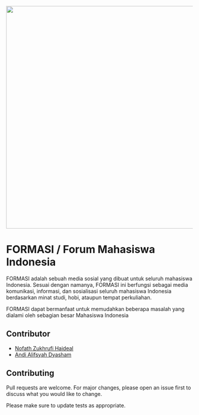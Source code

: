 <p align="center"><img src="https://i.imgur.com/04mOTHf.png" width=600></p>

# FORMASI / Forum Mahasiswa Indonesia

FORMASI adalah sebuah media sosial yang dibuat untuk seluruh mahasiswa Indonesia. Sesuai dengan namanya, FORMASI ini berfungsi sebagai media komunikasi, informasi, dan sosialisasi seluruh mahasiswa Indonesia berdasarkan minat studi, hobi, ataupun tempat perkuliahan.

FORMASI dapat bermanfaat untuk memudahkan beberapa masalah yang dialami oleh sebagian besar Mahasiswa Indonesia

## Contributor
- [Nofath Zukhrufi Haideal](https://github.com/NofathZ)
- [Andi Alifsyah Dyasham](https://github.com/andyalyf)

## Contributing
Pull requests are welcome. For major changes, please open an issue first to discuss what you would like to change.

Please make sure to update tests as appropriate.

